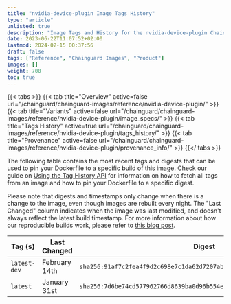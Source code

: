 ```yaml
---
title: "nvidia-device-plugin Image Tags History"
type: "article"
unlisted: true
description: "Image Tags and History for the nvidia-device-plugin Chainguard Image"
date: 2023-06-22T11:07:52+02:00
lastmod: 2024-02-15 00:37:56
draft: false
tags: ["Reference", "Chainguard Images", "Product"]
images: []
weight: 700
toc: true
---
```


{{< tabs >}}
{{< tab title="Overview" active=false url="/chainguard/chainguard-images/reference/nvidia-device-plugin/" >}}
{{< tab title="Variants" active=false url="/chainguard/chainguard-images/reference/nvidia-device-plugin/image_specs/" >}}
{{< tab title="Tags History" active=true url="/chainguard/chainguard-images/reference/nvidia-device-plugin/tags_history/" >}}
{{< tab title="Provenance" active=false url="/chainguard/chainguard-images/reference/nvidia-device-plugin/provenance_info/" >}}
{{</ tabs >}}

The following table contains the most recent tags and digests that can be used to pin your Dockerfile to a specific build of this image. Check our guide on [Using the Tag History API](/chainguard/chainguard-images/using-the-tag-history-api/) for information on how to fetch all tags from an image and how to pin your Dockerfile to a specific digest.

Please note that digests and timestamps only change when there is a change to the image, even though images are rebuilt every night. The "Last Changed" column indicates when the image was last modified, and doesn't always reflect the latest build timestamp. For more information about how our reproducible builds work, please refer to [this blog post](https://www.chainguard.dev/unchained/reproducing-chainguards-reproducible-image-builds).

| Tag (s)       | Last Changed  | Digest                                                                    |
|---------------|---------------|---------------------------------------------------------------------------|
|  `latest-dev` | February 14th | `sha256:91af7c2fea4f9d2c698e7c1da62d7207ab15b1a8ffb20ef849dcf93370ac9a12` |
|  `latest`     | January 31st  | `sha256:7d6be74cd577962766d8639ba0d96b554efece180f22ef7d4ecf649561a85cc7` |

